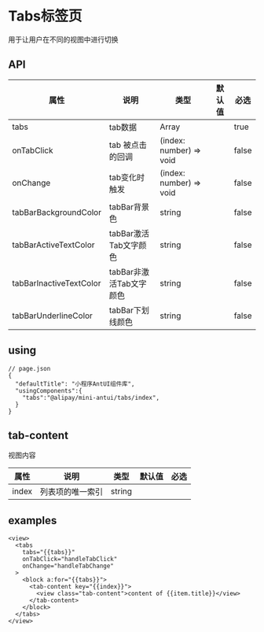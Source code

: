 # Tabs标签页

用于让用户在不同的视图中进行切换

## API

| 属性 | 说明 | 类型 | 默认值 | 必选 |
|----|----|----|----|----|
| tabs | tab数据 | Array |  | true |
| onTabClick | tab 被点击的回调 | (index: number) => void | | false |
| onChange | tab变化时触发 | (index: number) => void | | false |
| tabBarBackgroundColor | tabBar背景色	| string | | false |
| tabBarActiveTextColor | tabBar激活Tab文字颜色	| string | | false |
| tabBarInactiveTextColor | tabBar非激活Tab文字颜色 | string | | false |
| tabBarUnderlineColor | tabBar下划线颜色 | string | | false |

## using

```
// page.json
{
  "defaultTitle": "小程序AntUI组件库",
  "usingComponents":{
    "tabs":"@alipay/mini-antui/tabs/index",
  }
}
```

## tab-content

视图内容

| 属性 | 说明 | 类型 | 默认值 | 必选 |
|----|----|----|----|----|
| index | 列表项的唯一索引 | string | | | |

## examples

```axml
<view>
  <tabs
    tabs="{{tabs}}"
    onTabClick="handleTabClick"
    onChange="handleTabChange"
  >
    <block a:for="{{tabs}}">
      <tab-content key="{{index}}">
        <view class="tab-content">content of {{item.title}}</view>
      </tab-content>
    </block>
  </tabs>
</view>
```
